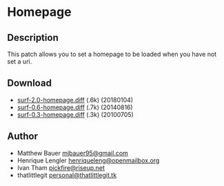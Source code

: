 Homepage
========

Description
-----------

This patch allows you to set a homepage to be loaded when you have not set a uri.

Download
--------

* [surf-2.0-homepage.diff](surf-2.0-homepage.diff) (.6k) (20180104)
* [surf-0.6-homepage.diff](surf-0.6-homepage.diff) (.7k) (20140816)
* [surf-0.3-homepage.diff](surf-0.3-homepage.diff) (.3k) (20100705)

Author
------

* Matthew Bauer <mjbauer95@gmail.com>
* Henrique Lengler <henriqueleng@openmailbox.org>
* Ivan Tham <pickfire@riseup.net>
* thatlittlegit <personal@thatlittlegit.tk>

